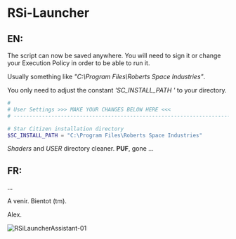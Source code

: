 # RSi-Launcher

## EN:
The script can now be saved anywhere. You will need to sign it or change your Execution Policy in order to be able to run it.

Usually something like _"C:\Program Files\Roberts Space Industries"_.

You only need to adjust the constant _'SC_INSTALL_PATH '_ to your directory.

```PowerShell
# 
# User Settings >>> MAKE YOUR CHANGES BELOW HERE <<<
# ------------------------------------------------------------------------

# Star Citizen installation directory
$SC_INSTALL_PATH = "C:\Program Files\Roberts Space Industries"
```

_Shaders_ and _USER_ directory cleaner. **PUF**, gone ...

## FR:
...

A venir. Bientot (tm).

Alex.

![RSiLauncherAssistant-01](https://user-images.githubusercontent.com/1471248/127697888-a714c7cd-3438-49ea-af45-8f0aaf6f3bc5.png)
